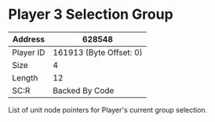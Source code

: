 
#  Player 3 Selection Group
Address   | 628548
----------|-------------
Player ID | 161913 (Byte Offset: 0)
Size 	  | 4
Length 	  | 12
SC:R      | Backed By Code

List of unit node pointers for Player's current group selection.
